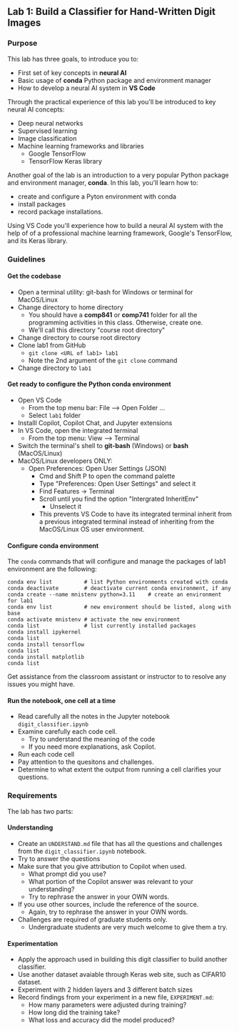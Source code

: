 ## Lab 1: Build a Classifier for Hand-Written Digit Images

### Purpose
This lab has three goals, to introduce you to:
- First set of key concepts in **neural AI**
- Basic usage of **conda** Python package and environment manager
- How to develop a neural AI system in **VS Code**

Through the practical experience of this lab you'll be introduced to key neural AI concepts:
- Deep neural networks
- Supervised learning
- Image classification 
- Machine learning frameworks and libraries
    - Google TensorFlow
    - TensorFlow Keras library

Another goal of the lab is an introduction to a very popular Python package and environment manager, **conda**. In this lab, you'll learn how to:
- create and configure a Pyton environment with conda
- install packages
- record package installations. 

Using VS Code you'll experience how to build a neural AI system with the help of 
of a professional machine learning framework, Google's TensorFlow, and its Keras library.

### Guidelines
#### Get the codebase
- Open a terminal utility: git-bash for Windows or terminal for MacOS/Linux
- Change directory to home directory
    - You should have a **comp841** or **comp741** folder for all the programming
    activities in this class. Otherwise, create one.
    - We'll call this directory "course root directory"
- Change directory to course root directory
- Clone lab1 from GitHub
    - `git clone <URL of lab1> lab1`
    - Note the 2nd argument of the `git clone` command
- Change directory to `lab1`

#### Get ready to configure the Python conda environment
- Open VS Code
    - From the top menu bar: File --> Open Folder ...
    - Select `lab1` folder
- Installl Copilot, Copilot Chat, and Jupyter extensions
- In VS Code, open the integrated terminal
    - From the top menu: View --> Terminal
- Switch the terminal's shell to **git-bash** (Windows) or **bash** (MacOS/Linux)
- MacOS/Linux developers ONLY:
    - Open Preferences: Open User Settings (JSON)
        - Cmd and Shift P to open the command palette
        - Type "Preferences: Open User Settings" and select it
        - Find Features -> Terminal
        - Scroll until you find the option "Intergrated InheritEnv"
            - Unselect it
        - This prevents VS Code to have its integrated terminal inherit from a previous 
        integrated terminal instead of inheriting from the MacOS/Linux OS user environment.  

#### Configure conda environment
The `conda` commands that will configure and manage the packages of lab1 environment 
are the following:
```
conda env list          # list Python environments created with conda
conda deactivate        # deactivate current conda environment, if any
conda create --name mnistenv python=3.11    # create an environment for lab1
conda env list          # new environment should be listed, along with base
conda activate mnistenv # activate the new environment
conda list              # list currently installed packages
conda install ipykernel
conda list
conda install tensorflow
conda list
conda install matplotlib
conda list
```
Get assistance from the classroom assistant or instructor to to resolve any issues 
you might have. 

#### Run the notebook, one cell at a time
- Read carefully all the notes in the Jupyter notebook `digit_classifier.ipynb`
- Examine carefully each code cell.
    - Try to understand the meaning of the code
    - If you need more explanations, ask Copilot.
- Run each code cell
- Pay attention to the quesitons and challenges. 
- Determine to what extent the output from running a cell clarifies your questions. 

### Requirements
The lab has two parts:
#### Understanding
- Create an `UNDERSTAND.md` file that has all the questions and challenges from the `digit_classifier.ipynb` notebook.
- Try to answer the questions
- Make sure that you give attribution to Copilot when used. 
    - What prompt did you use? 
    - What portion of the Copilot answer was relevant to your understanding?
    - Try to rephrase the answer in your OWN words. 
- If you use other sources, include the reference of the source. 
    - Again, try to rephrase the answer in your OWN words. 
- Challenges are required of graduate students only. 
    - Undergraduate students are very much welcome to give them a try. 

#### Experimentation
- Apply the approach used in building this digit classifier to build another classifier. 
- Use another dataset avaiable through Keras web site, such as CIFAR10 dataset. 
- Experiment with 2 hidden layers and 3 different batch sizes
- Record findings from your experiment in a new file, `EXPERIMENT.md`:
    - How many parameters were adjusted during training?
    - How long did the training take? 
    - What loss and accuracy did the model produced? 





